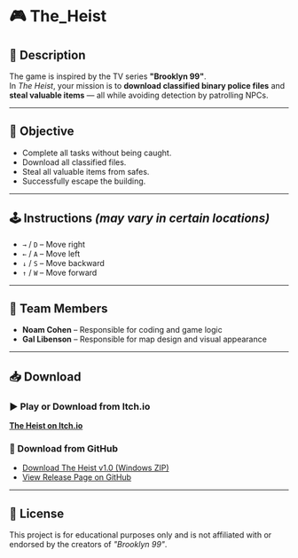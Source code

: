 # 🎮 The_Heist

## 📖 Description
The game is inspired by the TV series **"Brooklyn 99"**.  
In *The Heist*, your mission is to **download classified binary police files** and **steal valuable items** — all while avoiding detection by patrolling NPCs.

---

## 🎯 Objective
- Complete all tasks without being caught.
- Download all classified files.
- Steal all valuable items from safes.
- Successfully escape the building.

---

## 🕹️ Instructions *(may vary in certain locations)*
- `→` / `D` – Move right  
- `←` / `A` – Move left  
- `↓` / `S` – Move backward  
- `↑` / `W` – Move forward  

---

## 👥 Team Members
- **Noam Cohen** – Responsible for coding and game logic  
- **Gal Libenson** – Responsible for map design and visual appearance  

---

## 📥 Download

### ▶ Play or Download from Itch.io  
[**The Heist on Itch.io**]([https://example-link.com](https://noamcohen54.itch.io/the-heist))  

### 💾 Download from GitHub  
- [Download The Heist v1.0 (Windows ZIP)](https://github.com/NoamCohen54/The_Heist/releases/download/TheHeist_v1.0/The_Heist.zip)  
- [View Release Page on GitHub](https://github.com/NoamCohen54/The_Heist/releases/tag/TheHeist_v1.0)  

---

## 📜 License
This project is for educational purposes only and is not affiliated with or endorsed by the creators of *"Brooklyn 99"*.

